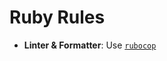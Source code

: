 # Ruby Rules

- **Linter & Formatter**: Use [`rubocop`](https://docs.rubocop.org/rubocop/index.html)
